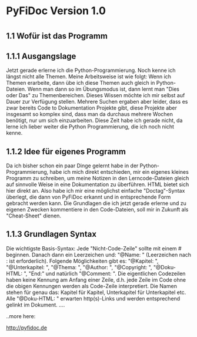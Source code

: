 # PyFiDoc Version 1.0
#
1.1 Wofür ist das Programm
-
1.1.1 Ausgangslage
-
Jetzt gerade erlerne ich die Python-Programmierung. Noch kenne ich längst nicht alle Themen. Meine Arbeitsweise ist 
wie folgt: Wenn ich Themen erarbeite, dann übe ich diese Themen auch gleich in Python-Dateien. Wenn man dann so 
im Übungsmodus ist, dann lernt man "Dies oder Das" zu Themenbereichen. Dieses Wissen möchte ich mir selbst auf Dauer 
zur Verfügung stellen. Mehrere Suchen ergaben aber leider, dass es zwar bereits Code to Dokumentation Projekte gibt, 
diese Projekte aber insgesamt so komplex sind, dass man da durchaus mehrere Wochen benötigt, nur um sich 
einzuarbeiten. Diese Zeit habe ich gerade nicht, da lerne ich lieber weiter die Python Programmierung, die ich 
noch nicht kenne.

1.1.2 Idee für eigenes Programm
-
Da ich bisher schon ein paar Dinge gelernt habe in der Python-Programmierung, habe ich mich direkt entschieden, 
mir ein eigenes kleines Programm zu schreiben, um meine Notizen in den Lerncode-Dateien gleich auf sinnvolle Weise 
in eine Dokumentation zu überführen. HTML bietet sich hier direkt an. Also habe ich mir eine möglichst einfache 
"Doctag"-Syntax überlegt, die dann von PyFiDoc erkannt und in entsprechende Form gebracht werden kann. Die 
Grundlagen die ich jetzt gerade erlerne und zu eigenen Zwecken kommentiere in den Code-Dateien, soll mir in 
Zukunft als "Cheat-Sheet" dienen.

1.1.3 Grundlagen Syntax
-

Die wichtigste Basis-Syntax: Jede "Nicht-Code-Zeile" sollte mit einem # beginnen. Danach dann ein Leerzeichen und:
"@Name: " (Leerzeichen nach : ist erforderlich). Folgende Möglichkeiten gibt es: "@Kapitel: ", "@Unterkapitel: ",
"@Thema: ", "@Author: ", "@Copyright: ", "@Doku-HTML: ", "End:" und natürlich "@Comment: ". Die eigentlichen 
Codezeilen haben keine Kennung am Anfang einer Zeile, d.h. jede Zeile im Code ohne die obigen Kennungen werden 
als Code-Zeile interpretiert. Die Namen stehen für genau das: Kapitel für Kapitel, Unterkapitel für Unterkapitel 
etc. Alle "@Doku-HTML: " erwarten http(s)-Links und werden entsprechend gelinkt im Dokument. ....

..more here:

http://pyfidoc.de